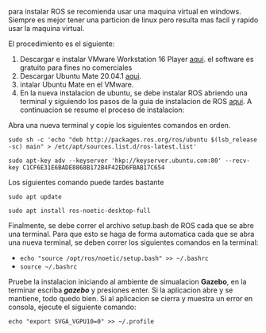 para instalar ROS se recomienda usar una maquina virtual en windows. Siempre es mejor tener una particion de linux pero resulta mas facil y rapido usar la maquina virtual.

El procedimiento es el siguiente:
1. Descargar e instalar VMware Workstation 16 Player [aqui](https://www.vmware.com/co/products/workstation-player/workstation-player-evaluation.html). el software es gratuito para fines no comerciales
2. Descargar Ubuntu Mate 20.04.1 [aqui](https://ubuntu-mate.org/download/amd64/focal/).
3. intalar Ubuntu Mate en el VMware.
4. En la nueva instalacion de ubuntu, se debe instalar ROS abriendo una terminal y siguiendo los pasos de la guia de instalacion de ROS [aqui](http://wiki.ros.org/Installation/Ubuntu). A continuacion se resume el proceso de instalacion:

Abra una nueva terminal y copie los siguientes comandos en orden.
```
sudo sh -c 'echo "deb http://packages.ros.org/ros/ubuntu $(lsb_release -sc) main" > /etc/apt/sources.list.d/ros-latest.list'
```

```
sudo apt-key adv --keyserver 'hkp://keyserver.ubuntu.com:80' --recv-key C1CF6E31E6BADE8868B172B4F42ED6FBAB17C654
```

Los siguientes comando puede tardes bastante
```
sudo apt update
```

```
sudo apt install ros-noetic-desktop-full
```
Finalmente, se debe correr el archivo setup.bash de ROS cada que se abre una terminal. Para que esto se haga de forma automatica cada que se abra una nueva terminal, se deben correr los siguientes comandos en la terminal:
* ``` echo "source /opt/ros/noetic/setup.bash" >> ~/.bashrc ```
* ``` source ~/.bashrc ```

Pruebe la instalacion iniciando al ambiente de simualacion **Gazebo**, en la terminar escriba ***gazebo*** y presiones enter. Si la aplicacion abre y se mantiene, todo quedo bien. Si al aplicacion se cierra y muestra un error en consola, ejecute el siguiente comando:
```
echo "export SVGA_VGPU10=0" >> ~/.profile
```

